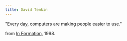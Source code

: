 ```yaml
---
title: David Temkin
---
```

"Every day, computers are making people easier to use."

from
[In Formation](https://web.archive.org/web/20010119150400/http://www.informationmag.com:80/getinfo1.html),
1998.

